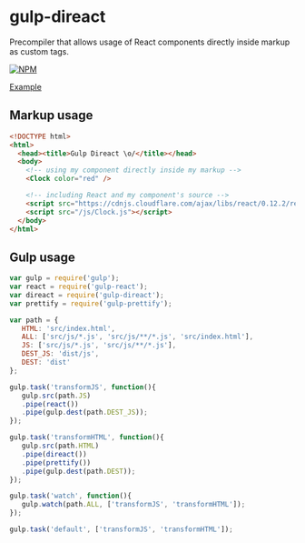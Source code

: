 # gulp-direact
Precompiler that allows usage of React components directly inside markup as custom tags.

[![NPM](https://nodei.co/npm/gulp-direact.png?compact=true)](https://nodei.co/npm/gulp-direact/)

[Example](https://github.com/arthursantana/gulp-direact-example)

## Markup usage
```html
<!DOCTYPE html>
<html>
  <head><title>Gulp Direact \o/</title></head>
  <body>
    <!-- using my component directly inside my markup -->
    <Clock color="red" />

    <!-- including React and my component's source -->
    <script src="https://cdnjs.cloudflare.com/ajax/libs/react/0.12.2/react.min.js"></script>
    <script src="/js/Clock.js"></script>
  </body>
</html>
```

## Gulp usage
```javascript
var gulp = require('gulp');
var react = require('gulp-react');
var direact = require('gulp-direact');
var prettify = require('gulp-prettify');

var path = {
   HTML: 'src/index.html',
   ALL: ['src/js/*.js', 'src/js/**/*.js', 'src/index.html'],
   JS: ['src/js/*.js', 'src/js/**/*.js'],
   DEST_JS: 'dist/js',
   DEST: 'dist'
};

gulp.task('transformJS', function(){
   gulp.src(path.JS)
   .pipe(react())
   .pipe(gulp.dest(path.DEST_JS));
});

gulp.task('transformHTML', function(){
   gulp.src(path.HTML)
   .pipe(direact())
   .pipe(prettify())                                          
   .pipe(gulp.dest(path.DEST));
});

gulp.task('watch', function(){
   gulp.watch(path.ALL, ['transformJS', 'transformHTML']);
});

gulp.task('default', ['transformJS', 'transformHTML']);
```
